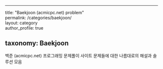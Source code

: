 ---

title: "Baekjoon (acmicpc.net) problem"  
permalink: /categories/baekjoon/  
layout: category  
author_profile: true

taxonomy: Baekjoon
------------------

백준 (acmicpc.net) 프로그래밍 문제풀이 사이트 문제들에 대한 나름대로의 해설과 솔루션 모음
